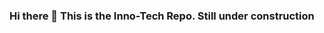 ### Hi there 👋 This is the Inno-Tech Repo. Still under construction 

<!--
**sandrasibanda/sandrasibanda** is a ✨ _special_ ✨ repository because its `README.md` (this file) appears on your GitHub profile.

Here are some ideas to get you started:

- 🔭 We are currently working on the User Interface of the application.
- 🤔 We are looking for help with the functionality of the application and commiting our changes.
- 💬 Ask me about ...
- 📫 How to reach us: Team Inno-Tech on Slack
- 😄 Pronouns: ...
- ⚡ Fun fact: ...
-->
